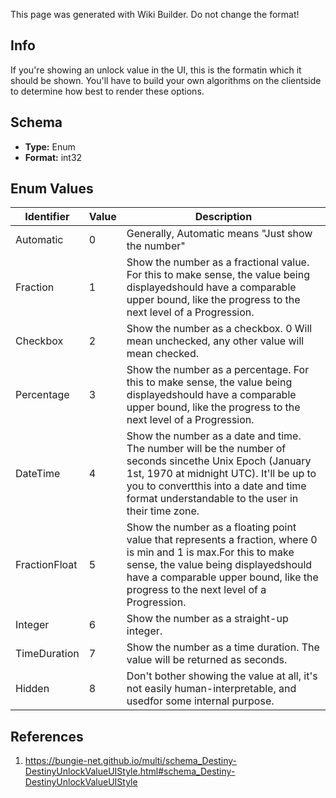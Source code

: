 <span class="wiki-builder">This page was generated with Wiki Builder. Do not change the format!</span>

## Info
If you're showing an unlock value in the UI, this is the formatin which it should be shown.  You'll have to build your own algorithms on the clientside to determine how best to render these options.

## Schema
* **Type:** Enum
* **Format:** int32

## Enum Values
Identifier | Value | Description
---------- | ----- | -----------
Automatic | 0 | Generally, Automatic means &quot;Just show the number&quot;
Fraction | 1 | Show the number as a fractional value.  For this to make sense, the value being displayedshould have a comparable upper bound, like the progress to the next level of a Progression.
Checkbox | 2 | Show the number as a checkbox.  0 Will mean unchecked, any other value will mean checked.
Percentage | 3 | Show the number as a percentage.  For this to make sense, the value being displayedshould have a comparable upper bound, like the progress to the next level of a Progression.
DateTime | 4 | Show the number as a date and time.  The number will be the number of seconds sincethe Unix Epoch (January 1st, 1970 at midnight UTC).  It'll be up to you to convertthis into a date and time format understandable to the user in their time zone.
FractionFloat | 5 | Show the number as a floating point value that represents a fraction, where 0 is min and 1 is max.For this to make sense, the value being displayedshould have a comparable upper bound, like the progress to the next level of a Progression.
Integer | 6 | Show the number as a straight-up integer.
TimeDuration | 7 | Show the number as a time duration.  The value will be returned as seconds.
Hidden | 8 | Don't bother showing the value at all, it's not easily human-interpretable, and usedfor some internal purpose.

## References
1. https://bungie-net.github.io/multi/schema_Destiny-DestinyUnlockValueUIStyle.html#schema_Destiny-DestinyUnlockValueUIStyle
